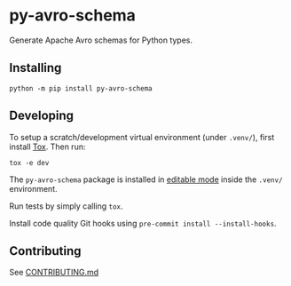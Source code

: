 # py-avro-schema

Generate Apache Avro schemas for Python types.

## Installing

```shell
python -m pip install py-avro-schema
```

## Developing

To setup a scratch/development virtual environment (under `.venv/`), first install [Tox](https://pypi.org/project/tox/).
Then run:

```shell
tox -e dev
```

The `py-avro-schema` package is installed in
[editable mode](https://pip.pypa.io/en/stable/cli/pip_install/#editable-installs) inside the `.venv/` environment.

Run tests by simply calling `tox`.

Install code quality Git hooks using `pre-commit install --install-hooks`.

## Contributing

See [CONTRIBUTING.md](CONTRIBUTING.md)
